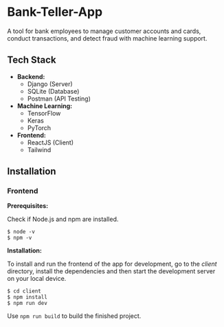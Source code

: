 # Bank-Teller-App

A tool for bank employees to manage customer accounts and cards, conduct transactions, and detect fraud with machine learning support.

## Tech Stack

-   **Backend:**
    -   Django (Server)
    -   SQLite (Database)
    -   Postman (API Testing)
-   **Machine Learning:**
    -   TensorFlow
    -   Keras
    -   PyTorch
-   **Frontend:**
    -   ReactJS (Client)
    -   Tailwind

## Installation

### Frontend

**Prerequisites:**

Check if Node.js and npm are installed.

```
$ node -v
$ npm -v
```

**Installation:**

To install and run the frontend of the app for development, go to the _client_ directory, install the dependencies and then start the development server on your local device.

```
$ cd client
$ npm install
$ npm run dev
```

Use `npm run build` to build the finished project.
